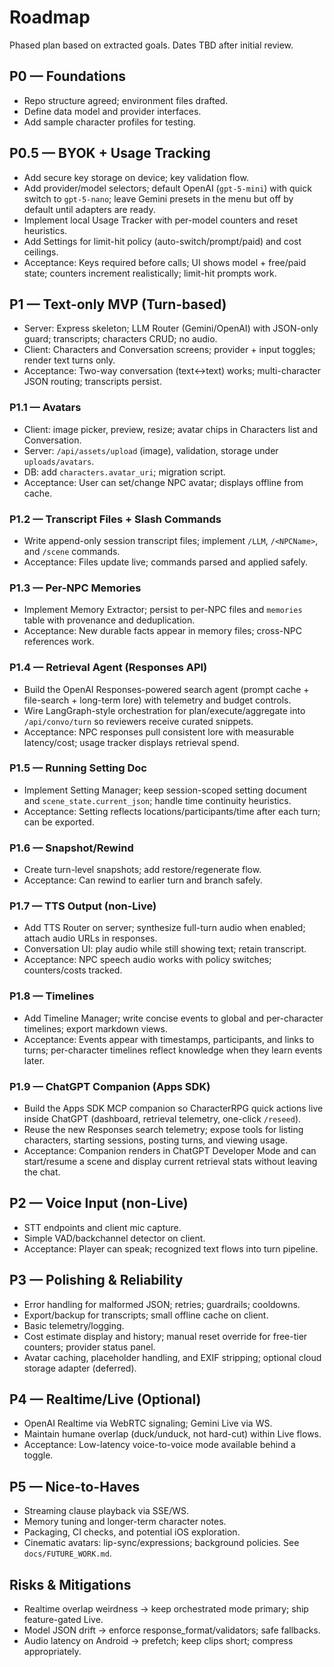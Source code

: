 # Roadmap

Phased plan based on extracted goals. Dates TBD after initial review.

## P0 — Foundations
- Repo structure agreed; environment files drafted.
- Define data model and provider interfaces.
- Add sample character profiles for testing.

## P0.5 — BYOK + Usage Tracking
- Add secure key storage on device; key validation flow.
- Add provider/model selectors; default OpenAI (`gpt-5-mini`) with quick switch to `gpt-5-nano`; leave Gemini presets in the menu but off by default until adapters are ready.
- Implement local Usage Tracker with per-model counters and reset heuristics.
- Add Settings for limit-hit policy (auto-switch/prompt/paid) and cost ceilings.
- Acceptance: Keys required before calls; UI shows model + free/paid state; counters increment realistically; limit-hit prompts work.

## P1 — Text-only MVP (Turn-based)
- Server: Express skeleton; LLM Router (Gemini/OpenAI) with JSON-only guard; transcripts; characters CRUD; no audio.
- Client: Characters and Conversation screens; provider + input toggles; render text turns only.
- Acceptance: Two-way conversation (text↔text) works; multi-character JSON routing; transcripts persist.

### P1.1 — Avatars
- Client: image picker, preview, resize; avatar chips in Characters list and Conversation.
- Server: `/api/assets/upload` (image), validation, storage under `uploads/avatars`.
- DB: add `characters.avatar_uri`; migration script.
- Acceptance: User can set/change NPC avatar; displays offline from cache.

### P1.2 — Transcript Files + Slash Commands
- Write append-only session transcript files; implement `/LLM`, `/<NPCName>`, and `/scene` commands.
- Acceptance: Files update live; commands parsed and applied safely.

### P1.3 — Per-NPC Memories
- Implement Memory Extractor; persist to per-NPC files and `memories` table with provenance and deduplication.
- Acceptance: New durable facts appear in memory files; cross-NPC references work.

### P1.4 — Retrieval Agent (Responses API)
- Build the OpenAI Responses-powered search agent (prompt cache + file-search + long-term lore) with telemetry and budget controls.
- Wire LangGraph-style orchestration for plan/execute/aggregate into `/api/convo/turn` so reviewers receive curated snippets.
- Acceptance: NPC responses pull consistent lore with measurable latency/cost; usage tracker displays retrieval spend.

### P1.5 — Running Setting Doc
- Implement Setting Manager; keep session-scoped setting document and `scene_state.current_json`; handle time continuity heuristics.
- Acceptance: Setting reflects locations/participants/time after each turn; can be exported.

### P1.6 — Snapshot/Rewind
- Create turn-level snapshots; add restore/regenerate flow.
- Acceptance: Can rewind to earlier turn and branch safely.

### P1.7 — TTS Output (non-Live)
- Add TTS Router on server; synthesize full-turn audio when enabled; attach audio URLs in responses.
- Conversation UI: play audio while still showing text; retain transcript.
- Acceptance: NPC speech audio works with policy switches; counters/costs tracked.

### P1.8 — Timelines
- Add Timeline Manager; write concise events to global and per-character timelines; export markdown views.
- Acceptance: Events appear with timestamps, participants, and links to turns; per-character timelines reflect knowledge when they learn events later.

### P1.9 — ChatGPT Companion (Apps SDK)
- Build the Apps SDK MCP companion so CharacterRPG quick actions live inside ChatGPT (dashboard, retrieval telemetry, one-click `/reseed`).
- Reuse the new Responses search telemetry; expose tools for listing characters, starting sessions, posting turns, and viewing usage.
- Acceptance: Companion renders in ChatGPT Developer Mode and can start/resume a scene and display current retrieval stats without leaving the chat.

## P2 — Voice Input (non-Live)
- STT endpoints and client mic capture.
- Simple VAD/backchannel detector on client.
- Acceptance: Player can speak; recognized text flows into turn pipeline.

## P3 — Polishing & Reliability
- Error handling for malformed JSON; retries; guardrails; cooldowns.
- Export/backup for transcripts; small offline cache on client.
- Basic telemetry/logging.
- Cost estimate display and history; manual reset override for free-tier counters; provider status panel.
 - Avatar caching, placeholder handling, and EXIF stripping; optional cloud storage adapter (deferred).

## P4 — Realtime/Live (Optional)
- OpenAI Realtime via WebRTC signaling; Gemini Live via WS.
- Maintain humane overlap (duck/unduck, not hard-cut) within Live flows.
- Acceptance: Low-latency voice-to-voice mode available behind a toggle.

## P5 — Nice-to-Haves
- Streaming clause playback via SSE/WS.
- Memory tuning and longer-term character notes.
- Packaging, CI checks, and potential iOS exploration.
 - Cinematic avatars: lip-sync/expressions; background policies. See `docs/FUTURE_WORK.md`.

## Risks & Mitigations
- Realtime overlap weirdness → keep orchestrated mode primary; ship feature-gated Live.
- Model JSON drift → enforce response_format/validators; safe fallbacks.
- Audio latency on Android → prefetch; keep clips short; compress appropriately.
